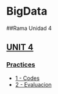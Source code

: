 # BigData
##Rama Unidad 4

## [UNIT 4](https://github.com/CarlosBqz/BigData/tree/Unidad4 "UNIT 1")

### [Practices](https://github.com/CarlosBqz/BigData/tree/Unidad1/practices "Practices")
- [1 - Codes ](https://github.com/CarlosBqz/BigData/blob/Unidad4/U4_Codes.md "Codes")
- [2 - Evaluacion](https://github.com/CarlosBqz/BigData/blob/Unidad4/Unit4_Project.md "Evaluation")
